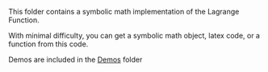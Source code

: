 This folder contains a symbolic math implementation of the Lagrange Function. 

With minimal difficulty, you can get a symbolic math object, latex code, or a function from this code.

Demos are included in the [Demos](https://github.com/cthamilton/symbolic-numerical-analysis/tree/master/Lagrange%20Function/Demos) folder